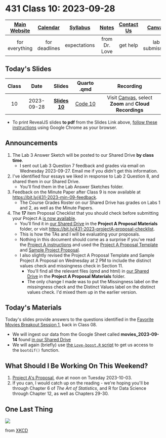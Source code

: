 # 431 Class 10: 2023-09-28

[Main Website](https://thomaselove.github.io/431-2023/) | [Calendar](https://thomaselove.github.io/431-2023/calendar.html) | [Syllabus](https://thomaselove.github.io/431-syllabus-2023/) | [Notes](https://thomaselove.github.io/431-notes/) | [Contact Us](https://thomaselove.github.io/431-2023/contact.html) | [Canvas](https://canvas.case.edu) | [Data and Code](https://github.com/THOMASELOVE/431-data)
:-----------: | :--------------: | :----------: | :---------: | :-------------: | :-----------: | :------------:
for everything | for deadlines | expectations | from Dr. Love | get help | lab submission | for downloads

## Today's Slides

Class | Date | Slides | Quarto .qmd | Recording
:---: | :--------: | :------: | :------: | :-------------:
10 | 2023-09-28 | **[Slides 10](https://thomaselove.github.io/431-slides-2023/class10.html)** | [Code 10](https://thomaselove.github.io/431-slides-2023/class10.qmd) | Visit [Canvas](https://canvas.case.edu/), select **Zoom** and **Cloud Recordings**

- To print RevealJS slides **to pdf** from the Slides Link above, [follow these instructions](https://quarto.org/docs/presentations/revealjs/presenting.html#print-to-pdf) using Google Chrome as your browser.

## Announcements

1. The Lab 3 Answer Sketch will be posted to our Shared Drive **by class time**.
    - I sent out Lab 3 Question 7 feedback and grades via email on Wednesday 2023-09-27. Email me if you didn't get this information.
2. I've identified four essays we liked in response to Lab 2 Question 8, and shared them in our Shared Drive.
    - You'll find them in the Lab Answer Sketches folder.
3. Feedback on the Minute Paper after Class 9 is now available at <https://bit.ly/431-2023-min-09-feedback>.
    - The Course Grades Roster on our Shared Drive has grades on Labs 1 and 2, as well as the Minute Papers.
4. The **17** item Proposal Checklist that you should check before submitting your Project A [is now available](https://bit.ly/431-2023-projectA-proposal-checklist).
    - You'll find it in [our Shared Drive](https://drive.google.com/file/d/1Az0_5kBEaugxGZ-OcSJ78NRDgDOektPf/view?usp=drive_link) in the **Project A Proposal Materials** folder, or visit <https://bit.ly/431-2023-projectA-proposal-checklist>.
    - This is how the TAs and I will be evaluating your proposals.
    - Nothing in this document should come as a surprise if you've read the [Project A instructions](https://thomaselove.github.io/431-projectA-2023/) and used the [Project A Proposal Template](https://rpubs.com/TELOVE/projectA-proposal-template) and [Sample Project Proposal](https://rpubs.com/TELOVE/projectA-sample-proposal).
    - I also slightly revised the Project A Proposal Template and Sample Project A Proposal on Wednesday at 2 PM to include the distinct values check and missingness check in Section 11.
        - You'll find all the relevant files (qmd and html) in [our Shared Drive](https://drive.google.com/file/d/1Az0_5kBEaugxGZ-OcSJ78NRDgDOektPf/view?usp=drive_link) in the **Project A Proposal Materials** folder.
        - The only change I made was to put the Missingness label on the missingness check and the Distinct Values label on the distinct values check. I'd mixed them up in the earlier version.

## Today's Materials

Today's slides provide answers to the questions identified in the [Favorite Movies Breakout Session 1](https://github.com/THOMASELOVE/431-classes-2023/blob/main/movies/breakout1_results.md), back in Class 08.

- We will ingest our data from the Google Sheet called **movies_2023-09-14** found [in our Shared Drive](https://docs.google.com/spreadsheets/d/1qJnQWSjXyOXFZOO8VZixpgZWbraUW66SfP5hE5bKW4k)
- We will again (briefly) use [the `Love-boost.R` script](https://raw.githubusercontent.com/THOMASELOVE/431-data/main/data-and-code/Love-boost.R) to get us access to the `bootdif()` function.

## What Should I Be Working On This Weekend?

1. [Project A's Proposal](https://thomaselove.github.io/431-projectA-2023/), due at noon on Tuesday 2023-10-03.
2. If you can, I would catch up on the reading - we're hoping you'll be through Chapter 6 of *The Art of Statistics*, and R for Data Science through Chapter 12, as well as Chapters 29-30.

## One Last Thing

![](https://imgs.xkcd.com/comics/inbox.png)

from [XKCD](https://xkcd.com/2181)
